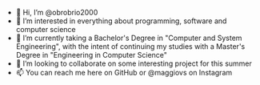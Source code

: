 - 👋 Hi, I’m @obrobrio2000
- 👀 I’m interested in everything about programming, software and computer science
- 🌱 I’m currently taking a Bachelor's Degree in "Computer and System Engineering", with the intent of continuing my studies with a Master's Degree in "Engineering in Computer Science"
- 💞️ I’m looking to collaborate on some interesting project for this summer
- 📫 You can reach me here on GitHub or @maggiovs on Instagram
